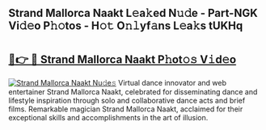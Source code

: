 ## Strand Mallorca Naakt L𝚎a𝚔ed N𝚞𝚍e - Part-NGK Vi𝚍𝚎o P𝚑𝚘tos - H𝚘𝚝 O𝚗𝚕yf𝚊ns L𝚎a𝚔s tUKHq

# <h2><a href="http://kfekn9i.oniu.top/?m=Strand+Mallorca+Naakt">🔗👉 🔴 Strand Mallorca Naakt P𝚑ot𝚘𝚜 V𝚒d𝚎o</a></h2>

[![Strand Mallorca Naakt Nu𝚍e𝚜](https://i.imgur.com/0qMVB7G.gif)](http://kfekn9i.oniu.top/?m=Strand+Mallorca+Naakt)
Virtual dance innovator and web entertainer Strand Mallorca Naakt, celebrated for disseminating dance and lifestyle inspiration through solo and collaborative dance acts and brief films. Remarkable magician Strand Mallorca Naakt, acclaimed for their exceptional skills and accomplishments in the art of illusion.  
